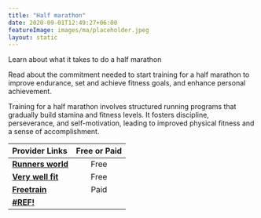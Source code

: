 ```yaml
---
title: "Half marathon"
date: 2020-09-01T12:49:27+06:00
featureImage: images/ma/placeholder.jpeg
layout: static
---
```


Learn about what it takes to do a half marathon

Read about the commitment needed to start training for a half marathon to improve endurance, set and achieve fitness goals, and enhance personal achievement.

Training for a half marathon involves structured running programs that gradually build stamina and fitness levels. It fosters discipline, perseverance, and self-motivation, leading to improved physical fitness and a sense of accomplishment.

| Provider Links      | Free or Paid  |  
| :-----------          | :--------------:      |  
| [**Runners world**](https://www.runnersworld.com/uk/training/half-marathon/a25887045/beginner-half-marathon-training-schedule/) | Free | 
| [**Very well fit**](https://www.verywellfit.com/reasons-to-run-a-half-marathon-2911077) | Free  | 
| [**Freetrain**](https://freetrain.co.uk/) | Paid | 
| [**#REF!**](#REF!) |  | 
  

<br/><br/>






